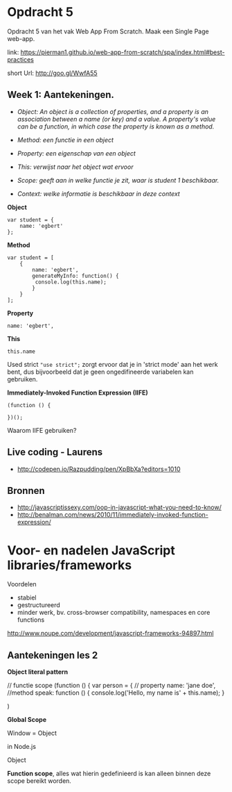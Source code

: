 # Opdracht 5

Opdracht 5 van het vak Web App From Scratch. Maak een Single Page web-app.

link: https://pierman1.github.io/web-app-from-scratch/spa/index.html#best-practices

short Url: http://goo.gl/WwfA55


## Week 1: Aantekeningen.

- *Object: An object is a collection of properties, and a property is an association between a name (or key) and a value. A property's value can be a function, in which case the property is known as a method.* 

- *Method: een functie in een object*

- *Property: een eigenschap van een object*

- *This: verwijst naar het object wat ervoor*

- *Scope: geeft aan in welke functie je zit, waar is student 1 beschikbaar.*

- *Context: welke informatie is beschikbaar in deze context*

**Object**

```
var student = {
    name: 'egbert'
};
```

**Method**

```
var student = [
    {
        name: 'egbert',
        generateMyInfo: function() {
         console.log(this.name);
        }
    }
];
```

**Property**

```
name: 'egbert',
```

**This**

```
this.name 
```

Used strict `"use strict";` zorgt ervoor dat je in 'strict mode' aan het werk bent,
dus bijvoorbeeld dat je geen ongedifineerde variabelen kan gebruiken.

**Immediately-Invoked Function Expression (IIFE)**
```
(function () {
   
})();
```
Waarom IIFE gebruiken? 

## Live coding - Laurens

- http://codepen.io/Razpudding/pen/XpBbXa?editors=1010

## Bronnen

- http://javascriptissexy.com/oop-in-javascript-what-you-need-to-know/
- http://benalman.com/news/2010/11/immediately-invoked-function-expression/

# Voor- en nadelen JavaScript libraries/frameworks

Voordelen

- stabiel 
- gestructureerd
- minder werk, bv. cross-browser compatibility, namespaces en core functions

http://www.noupe.com/development/javascript-frameworks-94897.html

## Aantekeningen les 2

**Object literal pattern**

// functie scope
(function () {
 var person = {
    // property
    name: 'jane doe',
    //method
    speak: function () {
        console.log('Hello, my name is' + this.name);
    }
    
    
)

**Global Scope**

Window = Object

in Node.js

Object

**Function scope**, alles wat hierin gedefinieerd is kan alleen binnen deze scope bereikt worden.


